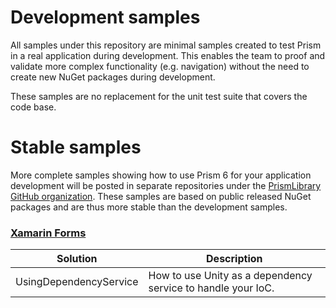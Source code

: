 # Development samples

All samples under this repository are minimal samples created to test Prism in a real application during development. This enables the team to proof and validate more complex functionality (e.g. navigation) without the need to create new NuGet packages during development.

These samples are no replacement for the unit test suite that covers the code base.

# Stable samples

More complete samples showing how to use Prism 6 for your application development will be posted in separate repositories under the [PrismLibrary GitHub organization](https://github.com/PrismLibrary). These samples are based on public released NuGet packages and are thus more stable than the development samples.

### [Xamarin Forms](https://github.com/PrismLibrary/Prism-Samples-Forms)

| Solution | Description |
-----------|-------------|
|UsingDependencyService|How to use Unity as a dependency service to handle your IoC.

